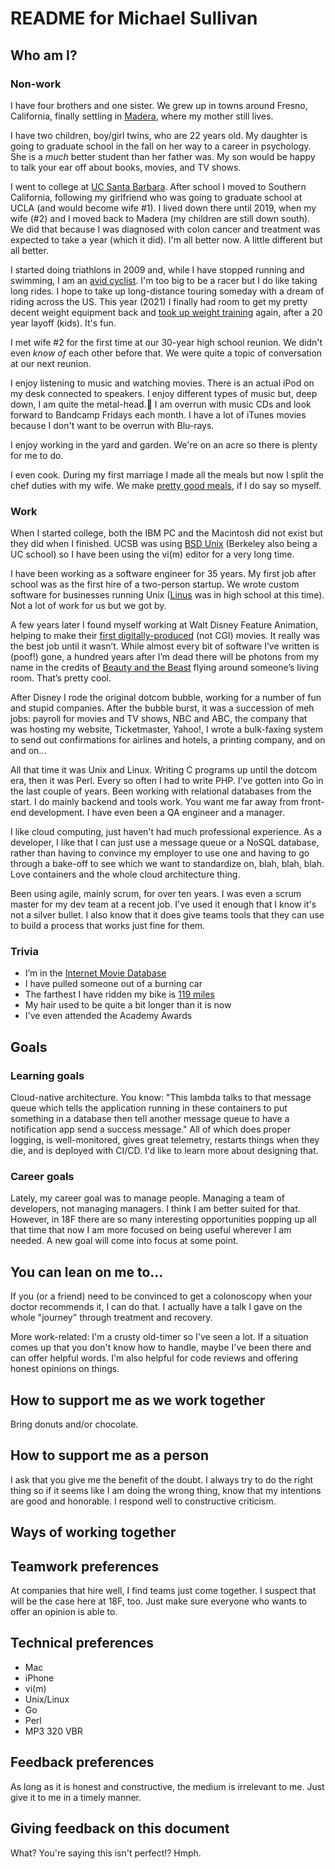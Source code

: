 # README for Michael Sullivan

## Who am I?

### Non-work

I have four brothers and one sister.
We grew up in towns around Fresno, California, finally settling in [Madera](https://en.wikipedia.org/wiki/Madera,_California), where my mother still lives.

I have two children, boy/girl twins, who are 22 years old.
My daughter is going to graduate school in the fall on her way to a career in psychology.
She is a *much* better student than her father was.
My son would be happy to talk your ear off about books, movies, and TV shows.

I went to college at [UC Santa Barbara](https://www.ucsb.edu).
After school I moved to Southern California, following my girlfriend
who was going to graduate school at UCLA (and would become wife #1).
I lived down there until 2019, when my wife (#2) and I moved back to Madera
(my children are still down south).
We did that because I was diagnosed with colon cancer and treatment was
expected to take a year (which it did).
I'm all better now. A little different but all better.

I started doing triathlons in 2009 and, while I have stopped running and
swimming, I am an [avid cyclist](https://www.strava.com/athletes/michaelsullivan).
I'm too big to be a racer but I do like taking long rides.
I hope to take up long-distance touring someday with a dream of
riding across the US.
This year (2021) I finally had room to get my pretty decent weight equipment back
and [took up weight training](http://www.weightsnet.com) again, after a 20 year layoff (kids).
It's fun.

I met wife #2 for the first time at our 30-year high school reunion.
We didn't even *know of* each other before that.
We were quite a topic of conversation at our next reunion.

I enjoy listening to music and watching movies.
There is an actual iPod on my desk connected to speakers.
I enjoy different types of music but, deep down, I am quite the metal-head.🤘
I am overrun with music CDs and look forward to Bandcamp Fridays each month.
I have a lot of iTunes movies because I don't want to be overrun with Blu-rays.

I enjoy working in the yard and garden.
We're on an acre so there is plenty for me to do.

I even cook.
During my first marriage I made all the meals but now I split the chef duties with my wife.
We make [pretty good meals](https://cookbookfabuloso.blogspot.com), if I do say so myself.

### Work

When I started college, both the IBM PC and the Macintosh did not exist but they did when I finished.
UCSB was using
[BSD Unix](https://en.wikipedia.org/wiki/Berkeley_Software_Distribution)
(Berkeley also being a UC school) so I have been using the vi(m) editor
for a very long time.

I have been working as a software engineer for 35 years.
My first job after school was as the first hire of a two-person startup.
We wrote custom software for businesses running Unix
([Linus](https://en.wikipedia.org/wiki/Linus_Torvalds)
was in high school at this time).
Not a lot of work for us but we got by.

A few years later I found myself working at Walt Disney Feature Animation,
helping to make their
[first digitally-produced](https://www.imdb.com/title/tt0100477/)
(not CGI) movies.
It really was the best job until it wasn’t.
While almost every bit of software I’ve written is (poof!) gone,
a hundred years after I’m dead there will be photons from my name
in the credits of [Beauty and the Beast](https://www.imdb.com/title/tt0101414/?ref_=nv_sr_srsg_3)
flying around someone’s living room.
That’s pretty cool.

After Disney I rode the original dotcom bubble,
working for a number of fun and stupid companies.
After the bubble burst, it was a succession of meh jobs:
payroll for movies and TV shows,
NBC and ABC,
the company that was hosting my website,
Ticketmaster, Yahoo!,
I wrote a bulk-faxing system to send out confirmations for airlines and hotels,
a printing company,
and on and on...

All that time it was Unix and Linux.
Writing C programs up until the dotcom era, then it was Perl.
Every so often I had to write PHP.
I've gotten into Go in the last couple of years.
Been working with relational databases from the start.
I do mainly backend and tools work.
You want me far away from front-end development.
I have even been a QA engineer and a manager.

I like cloud computing, just haven't had much professional experience.
As a developer, I like that I can just use a message queue or a NoSQL database,
rather than having to convince my employer to use one and having to go through
a bake-off to see which we want to standardize on, blah, blah, blah.
Love containers and the whole cloud architecture thing.

Been using agile, mainly scrum, for over ten years.
I was even a scrum master for my dev team at a recent job.
I've used it enough that I know it's not a silver bullet.
I also know that it does give teams tools that they can use to build a process that works just fine for them.

### Trivia

* I’m in the [Internet Movie Database](https://www.imdb.com/name/nm0838250)
* I have pulled someone out of a burning car
* The farthest I have ridden my bike is [119 miles](https://www.strava.com/activities/1552310223)
* My hair used to be quite a bit longer than it is now
* I've even attended the Academy Awards

## Goals

### Learning goals

Cloud-native architecture.
You know: "This lambda talks to that message queue which tells the application
running in these containers to put something in a database then tell another
message queue to have a notification app send a success message."
All of which does proper logging, is well-monitored, gives great telemetry,
restarts things when they die, and is deployed with CI/CD.
I'd like to learn more about designing that.

### Career goals

Lately, my career goal was to manage people.
Managing a team of developers, not managing managers.
I think I am better suited for that.
However, in 18F there are so many interesting opportunities popping up
all that time that now I am more focused on being useful wherever I am needed.
A new goal will come into focus at some point.

## You can lean on me to…

If you (or a friend) need to be convinced to get a colonoscopy when your doctor recommends it, I can do that.
I actually have a talk I gave on the whole "journey" through treatment and recovery.

More work-related: I'm a crusty old-timer so I've seen a lot.
If a situation comes up that you don't know how to handle,
maybe I've been there and can offer helpful words.
I'm also helpful for code reviews and offering honest opinions on things.

## How to support me as we work together

Bring donuts and/or chocolate.

## How to support me as a person

I ask that you give me the benefit of the doubt.
I always try to do the right thing so if it seems like I am doing the wrong thing,
know that my intentions are good and honorable.
I respond well to constructive criticism.

## Ways of working together

## Teamwork preferences

At companies that hire well, I find teams just come together.
I suspect that will be the case here at 18F, too.
Just make sure everyone who wants to offer an opinion is able to.

## Technical preferences

* Mac
* iPhone
* vi(m)
* Unix/Linux
* Go
* Perl
* MP3 320 VBR

## Feedback preferences

As long as it is honest and constructive, the medium is irrelevant to me.
Just give it to me in a timely manner.

## Giving feedback on this document

What? You're saying this isn't perfect!? Hmph.


